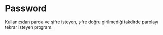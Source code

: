 # Password
Kullanıcıdan parola ve şifre isteyen, şifre doğru girilmediği takdirde parolayı tekrar isteyen program.
